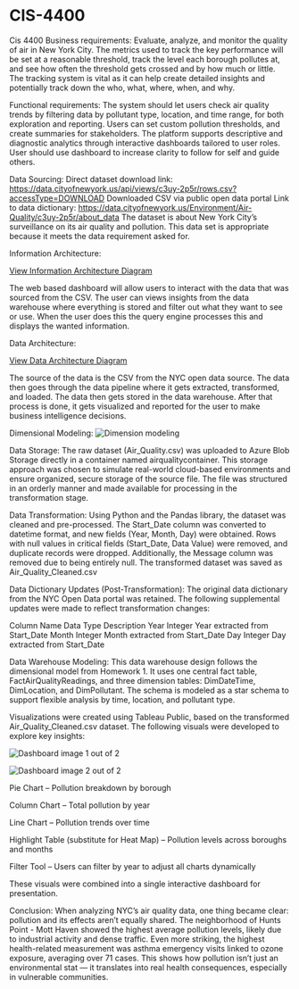 # CIS-4400
Cis 4400 
Business requirements: Evaluate, analyze, and monitor the quality of air in New York City. The metrics used to track the key performance will be set at a reasonable threshold, track the level each borough pollutes at, and see how often the threshold gets crossed and by how much or little. The tracking system is vital as it can help create detailed insights and potentially track down the who, what, where, when, and why.

Functional requirements: The system should let users check air quality trends by filtering data by pollutant type, location, and time range, for both exploration and reporting. Users can set custom pollution thresholds, and create summaries for stakeholders. The platform supports descriptive and diagnostic analytics through interactive dashboards tailored to user roles. User should use dashboard to increase clarity to follow for self and guide others.

Data Sourcing: 
Direct dataset download link: https://data.cityofnewyork.us/api/views/c3uy-2p5r/rows.csv?accessType=DOWNLOAD
Downloaded CSV via public open data portal
Link to data dictionary: https://data.cityofnewyork.us/Environment/Air-Quality/c3uy-2p5r/about_data
The dataset is about New York City’s surveillance on its air quality and pollution. This data set is appropriate because it meets the data requirement asked for. 

Information Architecture:

[View Information Architecture Diagram](./info%20arch.drawio.png)

The web based dashboard will allow users to interact with the data that was sourced from the CSV. The user can views insights from the data warehouse where everything is stored and filter out what they want to see or use. When the user does this the query engine processes this and displays the wanted information.

Data Architecture:

[View Data Architecture Diagram](./data%20arch.drawio.png)


The source of the data is the CSV from the NYC open data source. The data then goes through the data pipeline where it gets extracted, transformed, and loaded. The data then gets stored in the data warehouse. After that process is done, it gets visualized and reported for the user to make business intelligence decisions. 


Dimensional Modeling: 
![Dimension modeling](https://github.com/thatf90/CIS-4400/issues/2)

Data Storage: The raw dataset (Air_Quality.csv) was uploaded to Azure Blob Storage directly in a container named airqualitycontainer. This storage approach was chosen to simulate real-world cloud-based environments and ensure organized, secure storage of the source file. The file was structured in an orderly manner and made available for processing in the transformation stage.

Data Transformation:
Using Python and the Pandas library, the dataset was cleaned and pre-processed. The Start_Date column was converted to datetime format, and new fields (Year, Month, Day) were obtained. Rows with null values in critical fields (Start_Date, Data Value) were removed, and duplicate records were dropped. Additionally, the Message column was removed due to being entirely null.
The transformed dataset was saved as Air_Quality_Cleaned.csv

Data Dictionary Updates (Post-Transformation):
The original data dictionary from the NYC Open Data portal was retained. The following supplemental updates were made to reflect transformation changes:

Column Name	Data Type	Description
Year	Integer	Year extracted from Start_Date
Month	Integer	Month extracted from Start_Date
Day	Integer	Day extracted from Start_Date

Data Warehouse Modeling: This data warehouse design follows the dimensional model from Homework 1. It uses one central fact table, FactAirQualityReadings, and three dimension tables: DimDateTime, DimLocation, and DimPollutant. The schema is modeled as a star schema to support flexible analysis by time, location, and pollutant type.

Visualizations were created using Tableau Public, based on the transformed Air_Quality_Cleaned.csv dataset. The following visuals were developed to explore key insights:

![Dashboard image 1 out of 2](https://github.com/thatf90/CIS-4400/issues/3)

![Dashboard image 2 out of 2](https://github.com/thatf90/CIS-4400/issues/4)

Pie Chart – Pollution breakdown by borough

Column Chart – Total pollution by year

Line Chart – Pollution trends over time

Highlight Table (substitute for Heat Map) – Pollution levels across boroughs and months

Filter Tool – Users can filter by year to adjust all charts dynamically

These visuals were combined into a single interactive dashboard for presentation.

Conclusion: When analyzing NYC’s air quality data, one thing became clear: pollution and its effects aren’t equally shared. The neighborhood of Hunts Point - Mott Haven showed the highest average pollution levels, likely due to industrial activity and dense traffic. Even more striking, the highest health-related measurement was asthma emergency visits linked to ozone exposure, averaging over 71 cases. This shows how pollution isn’t just an environmental stat — it translates into real health consequences, especially in vulnerable communities.
